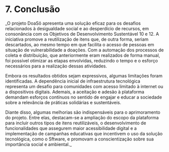 # 7. Conclusão

_O projeto DoaSô apresenta uma solução eficaz para os desafios relacionados à desigualdade social e ao desperdício de recursos, em consonância com os Objetivos de Desenvolvimento Sustentável 10 e 12. A iniciativa promove a reutilização de itens que, de outra forma, seriam descartados, ao mesmo tempo em que facilita o acesso de pessoas em situação de vulnerabilidade a doações. Com a automação dos processos de coleta e distribuição, que anteriormente eram realizados de forma manual, foi possível otimizar as etapas envolvidas, reduzindo o tempo e o esforço necessários para a realização dessas atividades.

Embora os resultados obtidos sejam expressivos, algumas limitações foram identificadas. A dependência inicial de infraestrutura tecnológica representa um desafio para comunidades com acesso limitado à internet ou a dispositivos digitais. Ademais, a aceitação e adesão à plataforma demandam esforços contínuos no sentido de engajar e educar a sociedade sobre a relevância de práticas solidárias e sustentáveis.

Diante disso, algumas melhorias são indispensáveis para o aprimoramento do projeto. Entre elas, destacam-se a ampliação do escopo da plataforma para incluir outros tipos de itens reutilizáveis, o desenvolvimento de funcionalidades que assegurem maior acessibilidade digital e a implementação de campanhas educativas que incentivem o uso da solução tecnológica, como o  Sftware, e  promovam a conscientização sobre sua importância social e ambiental._
